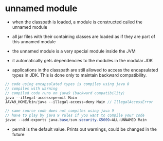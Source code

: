 # unnamed module

- when the classpath is loaded, a module is constructed called the unnamed module

- all jar files with their containing classes are loaded as if they are part of
  this unnamed module

- the unnamed module is a very special module inside the JVM

- it automatically gets dependencies to the modules in the modular JDK

- applications in the classpath are still allowed to access the encapsulated
  types in JDK. This is done only to maintain backward compatibility.


```java
// code using encapsulated types is compiles using java 8
// compiles with warning
// compiled code runs on java9 (backward compatibility)
java --illegal-access=permit Main
JAVA9_HOME/bin/java --illegal-access=deny Main // IllegalAccessError

// same source code does not compiles using java 9
// have to play by java 9 rules if you want to compile your code
javac --add-exports java.base/sun.security.X5009=ALL-UNNAMED Main
```

* permit is the default value. Prints out warnings, could be changed in the future
